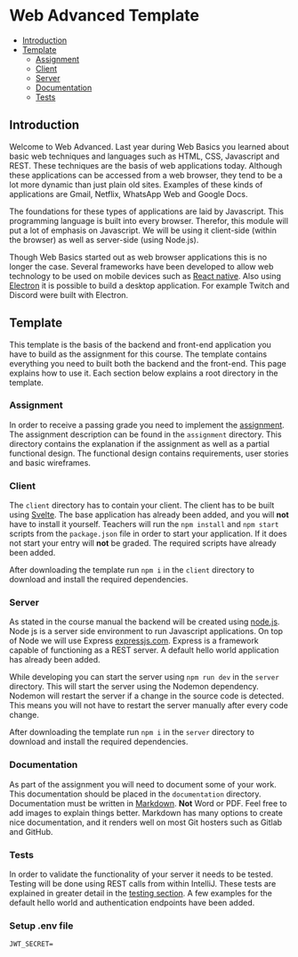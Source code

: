 # Web Advanced Template

- [Introduction](./README.md#introduction)
- [Template](./README.md#template)
  - [Assignment](./README.md#assignment)
  - [Client](./README.md#client)
  - [Server](./README.md#server)
  - [Documentation](./README.md#documentation)
  - [Tests](./README.md#tests)


## Introduction

Welcome to Web Advanced. Last year during Web Basics you learned about basic web techniques and languages such 
as HTML, CSS, Javascript and REST. These techniques are the basis of web applications today. Although these applications
can be accessed from a web browser, they tend to be a lot more dynamic than just plain old sites. Examples of these 
kinds of applications are Gmail, Netflix, WhatsApp Web and Google Docs.

The foundations for these types of applications are laid by Javascript. This programming language is built into every 
browser. Therefor, this module will put a lot of emphasis on Javascript. We will be using it client-side (within the 
browser) as well as server-side (using Node.js).

Though Web Basics started out as web browser applications this is no longer the case. Several frameworks have
been developed to allow web technology to be used on mobile devices such as [React native](https://reactnative.dev/). 
Also using [Electron](https://www.electronjs.org/) it is possible to build a desktop application. For example Twitch
and Discord were built with Electron.

## Template

This template is the basis of the backend and front-end application you have to build as the assignment for this course.
The template contains everything you need to built both the backend and the front-end. This page explains how to use it.
Each section below explains a root directory in the template.

### Assignment

In order to receive a passing grade you need to implement the [assignment](./assignment/README.md). The assignment 
description can be found in the `assignment` directory. This directory contains the explanation if the assignment as 
well as a partial functional design. The functional design contains requirements, user stories and basic wireframes.

### Client

The `client` directory has to contain your client. The client has to be built using [Svelte](https://svelte.dev/). The 
base application has already been added, and you will **not** have to install it yourself. Teachers will run the 
`npm install` and `npm start` scripts from the `package.json` file in order to start your application. If it does not
start your entry will **not** be graded. The required scripts have already been added.

After downloading the template run `npm i` in the `client` directory to download and install the required dependencies.

### Server

As stated in the course manual the backend will be created using [node.js](https://nodejs.org/). Node js is a server 
side environment to run Javascript applications. On top of Node we will use Express 
[expressjs.com](https://expressjs.com/). Express is a framework capable of functioning as a REST server. A default hello 
world application has already been added. 

While developing you can start the server using `npm run dev` in the `server` directory. This will start the server
using the Nodemon dependency. Nodemon will restart the server if a change in the source code is detected. This means you
will not have to restart the server manually after every code change.

After downloading the template run `npm i` in the `server` directory to download and install the required dependencies.

### Documentation

As part of the assignment you will need to document some of your work. This documentation should be placed in the 
`documentation` directory. Documentation must be written in 
[Markdown](https://www.jetbrains.com/help/upsource/markdown-syntax.html). **Not** Word or PDF. Feel free to add images 
to explain things better. Markdown has many options to create nice documentation, and it renders well on most Git 
hosters such as Gitlab and GitHub.


### Tests

In order to validate the functionality of your server it needs to be tested. Testing will be done using REST calls from
within IntelliJ. These tests are explained in greater detail in the [testing section](./tests/rest/README.md). A few 
examples for the default hello world and authentication endpoints have been added.


### Setup .env file
```
JWT_SECRET=
```
